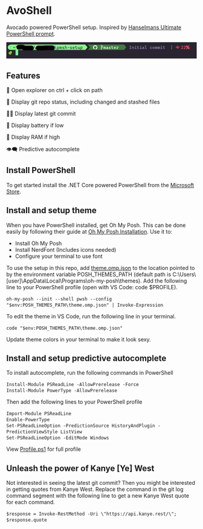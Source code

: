# AvoShell

Avocado powered PowerShell setup. Inspired by [Hanselmans Ultimate PowerShell prompt](https://www.hanselman.com/blog/my-ultimate-powershell-prompt-with-oh-my-posh-and-the-windows-terminal?fbclid=IwAR0O6er7XgH5zY1oC6lCwK7ICjfqJvY8lTkvmwkAltPxeSFlyYEs23N3Y9E).

![Image of terminal with AvoShell setup](./AvoShellScreenshot.png)

## Features

📂 Open explorer on ctrl + click on path

📜 Display git repo status, including changed and stashed files

💁‍♀️ Display latest git commit

🔋 Display battery if low 

💽 Display RAM if high

👁️‍🗨️ Predictive autocomplete

## Install PowerShell

To get started install the .NET Core powered PowerShell from the [Microsoft Store](https://apps.microsoft.com/store/detail/powershell/9MZ1SNWT0N5D?hl=en-us&gl=us).

## Install and setup theme

When you have PowerShell installed, get Oh My Posh. This can be done easily by following their guide at [Oh My Posh Installation](https://ohmyposh.dev/docs/installation/windows). Use it to: 
* Install Oh My Posh
* Install NerdFont (Includes icons needed)
* Configure your terminal to use font

To use the setup in this repo, add [theme.omp.json](./theme.omp.json) to the location pointed to by the environment variable POSH_THEMES_PATH (default path is C:\Users\\[user]\AppData\Local\Programs\oh-my-posh\themes). Add the following line to your PowerShell profile (open with VS Code: code $PROFILE).

```
oh-my-posh --init --shell pwsh --config "$env:POSH_THEMES_PATH\theme.omp.json" | Invoke-Expression
```

To edit the theme in VS Code, run the following line in your terminal.

```
code "$env:POSH_THEMES_PATH\theme.omp.json"
```

Update theme colors in your terminal to make it look sexy.

## Install and setup predictive autocomplete

To install autocomplete, run the following commands in PowerShell

```
Install-Module PSReadLine -AllowPrerelease -Force
Install-Module PowerType -AllowPrerelease
```

Then add the following lines to your PowerShell profile

```
Import-Module PSReadLine
Enable-PowerType
Set-PSReadLineOption -PredictionSource HistoryAndPlugin -PredictionViewStyle ListView
Set-PSReadLineOption -EditMode Windows
```

View [Profile.ps1](./Profile.ps1) for full profile

## Unleash the power of Kanye [Ye] West

Not interested in seeing the latest git commit? Then you might be interested in getting quotes from Kanye West. Replace the command in the git log command segment with the following line to get a new Kanye West quote for each command.

```
$response = Invoke-RestMethod -Uri \"https://api.kanye.rest/\"; $response.quote
```
